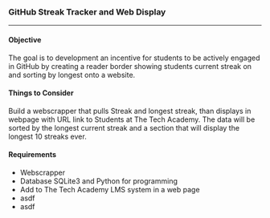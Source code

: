 ### GitHub Streak Tracker and Web Display
***

#### Objective

The goal is to development an incentive for students to be actively engaged in GitHub by creating a reader border showing students current streak on and sorting by longest onto a website.  

#### Things to Consider

Build a webscrapper that pulls Streak and longest streak, than displays in webpage with URL link to Students at The Tech Academy. The data will be sorted by the longest current streak and a section that will display the longest 10 streaks ever.

#### Requirements
* Webscrapper
* Database SQLite3 and Python for programming
* Add to The Tech Academy LMS system in a web page
 * asdf
 * asdf


